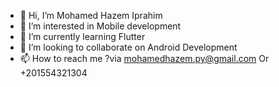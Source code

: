 - 👋 Hi, I’m Mohamed Hazem Iprahim 
- 👀 I’m interested in Mobile development
- 🌱 I’m currently learning Flutter
- 💞️ I’m looking to collaborate on Android Development 
- 📫 How to reach me ?via mohamedhazem.py@gmail.com
Or +201554321304

<!---
mohamed4hazem4eprahim/mohamed4hazem4eprahim is a ✨ special ✨ repository because its `README.md` (this file) appears on your GitHub profile.
You can click the Preview link to take a look at your changes.
--->

